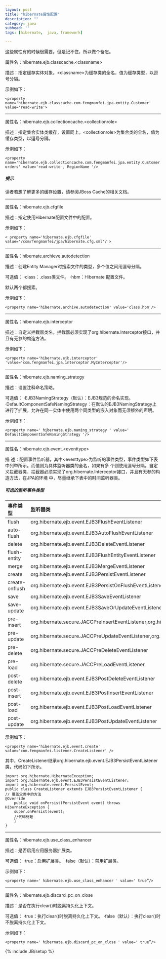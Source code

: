 ```yaml
---
layout: post
title: "hibernate属性配置"
description: ""
category: java
subhead: ''
tags: [hibernate,  java, framework]

---
```


这些属性有的时候很需要，但是记不住，所以做个备忘。
 
属性名：hibernate.ejb.classcache.&lt;classname&gt;

描述：指定缓存实体对象，&lt;classname&gt;为缓存类的全名，值为缓存类型，以逗号分隔。

示例如下：

    <property name='hibernate.ejb.classcache.com.fengmanfei.jpa.entity.Customer' value='read-write'>  
    
----    
属性名：hibernate.ejb.collectioncache.&lt;collectionrole&gt;

描述：指定集合实体类缓存，设置同上。&lt;collectionrole&gt;为集合类的全名，值为缓存类型，以逗号分隔。

示例如下：
  
    <property name='hibernate.ejb.collectioncache.com.fengmanfei.jpa.entity.Customer. orders' value='read-write , RegionName '/> 
     
##### 提示
读者若想了解更多的缓存设置，请参阅JBoss Cache的相关文档。

----

属性名：hibernate.ejb.cfgfile

描述：指定使用Hibernate配置文件中的配置。

示例如下：
  
    < property name='hibernate.ejb.cfgfile' value='/com/fengmanfei/jpa/hibernate.cfg.xml'/ > 
    
----    
     
属性名：hibernate.archieve.autodetection

描述：创建Entity Manager时搜索文件的类型，多个值之间用逗号分隔。

可选值：
·class：.class类文件。
·hbm：Hibernate 配置文件。

默认两个都搜索。

示例如下：
  
    <property name='hibernate.archive.autodetection' value='class,hbm'/>  
    
----    
    
属性名：hibernate.ejb.interceptor

描述：自定义拦截器类名，拦截器必须实现了org.hibernate.Interceptor接口，并且有无参的构造方法。

示例如下：

    <property name='hibernate.ejb.interceptor' 'value='com.fengmanfei.jpa.interceptor.MyInterceptor'/>  
 
----    
    
属性名：hibernate.ejb.naming_strategy

描述：设置注释命名策略。

可选值：
·EJB3NamingStrategy（默认）：EJB3规范的命名实现。
·DefaultComponentSafeNamingStrategy：在默认的EJB3NamingStrategy上进行了扩展，允许在同一实体中使用两个同类型的嵌入对象而无须额外的声明。

示例如下：
  
    <property name=' hibernate.ejb.naming_strategy ' value=' DefaultComponentSafeNamingStrategy '/>  
    
----    
    
属性名：hibernate.ejb.event.&lt;eventtype&gt;

描 述：配置事件监听器，其中&lt;eventtype&gt;为监听的事件类型，事件类型如下表中列举所示。而值则为具体监听器类的全名，如果有多 个则使用逗号分隔。自定义拦截器类，拦截器必须实现了org.hibernate.Interceptor接口，并且有无参的构造方法，在JPA的环境 中，尽量继承下表中的时间监听器类。

##### 可选的监听事件类型
 
事件类型  | 监听器类
:------ | :--------
flush | org.hibernate.ejb.event.EJB3FlushEventListener
auto-flush | org.hibernate.ejb.event.EJB3AutoFlushEventListener
delete | org.hibernate.ejb.event.EJB3DeleteEventListener
flush-entity | org.hibernate.ejb.event.EJB3FlushEntityEventListener
merge | org.hibernate.ejb.event.EJB3MergeEventListener
create | org.hibernate.ejb.event.EJB3PersistEventListener
create-onflush | org.hibernate.ejb.event.EJB3PersistOnFlushEventListener
save | org.hibernate.ejb.event.EJB3SaveEventListener
save-update | org.hibernate.ejb.event.EJB3SaveOrUpdateEventListener
pre-insert | org.hibernate.secure.JACCPreInsertEventListener,org.hibernate.valitator.event.ValidateEventListener 
pre-update | org.hibernate.secure.JACCPreUpdateEventListener,org.hibernate.valitator.event.ValidateEventListener 
pre-delete | org.hibernate.secure.JACCPreDeleteEventListener
pre-load  | org.hibernate.secure.JACCPreLoadEventListener
post-delete | org.hibernate.ejb.event.EJB3PostDeleteEventListener
post-insert | org.hibernate.ejb.event.EJB3PostInsertEventListener
post-load | org.hibernate.ejb.event.EJB3PostLoadEventListener
post-update | org.hibernate.ejb.event.EJB3PostUpdateEventListener

示例如下：
 
    <property name='hibernate.ejb.event.create' value='com.fengmanfei.listener.CreateListener' />  

其中，CreateListener继承org.hibernate.ejb.event.EJB3PersistEventListener类，代码如下所示。
   
    import org.hibernate.HibernateException;  
    import org.hibernate.ejb.event.EJB3PersistEventListener;  
    import org.hibernate.event.PersistEvent;  
    public class CreateListener extends EJB3PersistEventListener {  
    // 覆盖父类中的方法  
    @Override  
        public void onPersist(PersistEvent event) throws HibernateException {  
        super.onPersist(event);  
        //代码处理  
        }  
    }  
    
----    
 
属性名：hibernate.ejb.use_class_enhancer

描述：是否启用应用服务器扩展类。

可选值：
·true：启用扩展类。
·false（默认）：禁用扩展类。

示例如下：
  
    <property name=' hibernate.ejb.use_class_enhancer ' value=' true”/>  
 
----    
    
属性名：hibernate.ejb.discard_pc_on_close

描述：是否在执行clear()时脱离持久化上下文。

可选值：
·true：执行clear()时脱离持久化上下文。
·false（默认）：执行clear()时不脱离持久化上下文。

示例如下：
 
    <property name=' hibernate.ejb.discard_pc_on_close ' value=' true”/>  
 
 

{% include JB/setup %}